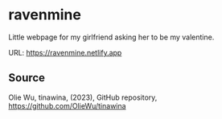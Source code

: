 # ravenmine

Little webpage for my girlfriend asking her to be my valentine.

URL: https://ravenmine.netlify.app

## Source

Olie Wu, tinawina, (2023), GitHub repository, https://github.com/OlieWu/tinawina
